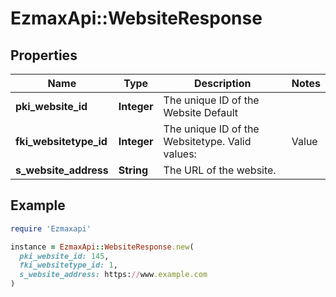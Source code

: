 # EzmaxApi::WebsiteResponse

## Properties

| Name | Type | Description | Notes |
| ---- | ---- | ----------- | ----- |
| **pki_website_id** | **Integer** | The unique ID of the Website Default |  |
| **fki_websitetype_id** | **Integer** | The unique ID of the Websitetype.  Valid values:  |Value|Description| |-|-| |1|Website| |2|Twitter| |3|Facebook| |4|Survey| |  |
| **s_website_address** | **String** | The URL of the website. |  |

## Example

```ruby
require 'Ezmaxapi'

instance = EzmaxApi::WebsiteResponse.new(
  pki_website_id: 145,
  fki_websitetype_id: 1,
  s_website_address: https://www.example.com
)
```

